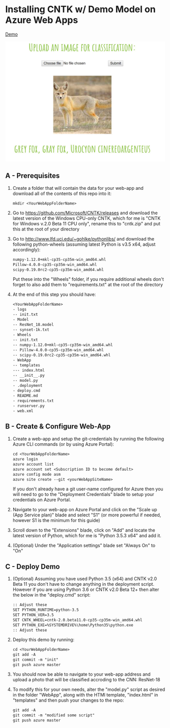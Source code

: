 # Installing CNTK w/ Demo Model on Azure Web Apps

[Demo](http://cntkwebappik.azurewebsites.net)

![Demo](readme_example.JPG)

## A - Prerequisites

1. Create a folder that will contain the data for your web-app and download all of the contents of this repo into it:
	```
	mkdir <YourWebAppFolderName>
	```

2. Go to https://github.com/Microsoft/CNTK/releases and download the latest version of the Windows CPU-only CNTK, which for me is "CNTK for Windows v.2.0 Beta 11 CPU only", rename this to "cntk.zip" and put this at the root of your directory

3. Go to http://www.lfd.uci.edu/~gohlke/pythonlibs/ and download the following python-wheels (assuming latest Python is v3.5 x64, adjust accordingly):
	```
	numpy-1.12.0+mkl-cp35-cp35m-win_amd64.whl
	Pillow-4.0.0-cp35-cp35m-win_amd64.whl
	scipy-0.19.0rc2-cp35-cp35m-win_amd64.whl
	```

	Put these into the "Wheels" folder, if you require additional wheels don't forget to also add them to "requirements.txt" at the root of the directory

4. At the end of this step you should have:
	```
	<YourWebAppFolderName>
	- logs
	-- init.txt
	- Model
	-- ResNet_18.model
	-- synset-1k.txt
	- Wheels
	-- init.txt
	-- numpy-1.12.0+mkl-cp35-cp35m-win_amd64.whl
	-- Pillow-4.0.0-cp35-cp35m-win_amd64.whl
	-- scipy-0.19.0rc2-cp35-cp35m-win_amd64.whl	
	- WebApp
	-- templates
	--- index.html
	-- __init__.py
	-- model.py
	- .deployment
	- deploy.cmd
	- README.md
	- requirements.txt
	- runserver.py
	- web.xml
	```

## B - Create & Configure Web-App

1. Create a web-app and setup the git-credentials by running the following Azure CLI commands (or by using Azure Portal):
	```
	cd <YourWebAppFolderName>
	azure login
	azure account list
	azure account set <Subscription ID to become default>
	azure config mode asm
	azure site create --git <yourWebAppSiteName>
	```

	If you don't already have a git user-name configured for Azure then you will need to go to the "Deployment Credentials" blade to setup your credentials on Azure Portal.

2. Navigate to your web-app on Azure Portal and click on the "Scale up (App Service plan)" blade and select "S1" (or more powerful if needed, however S1 is the minimum for this guide)

3. Scroll down to the "Extensions" blade, click on "Add" and locate the latest version of Python, which for me is "Python 3.5.3 x64" and add it.

4. (Optional) Under the "Application settings" blade set "Always On" to "On"

## C - Deploy Demo

1. (Optional) Assuming you have used Python 3.5 (x64) and CNTK v2.0 Beta 11 you don't have to change anything in the deployment script. However if you are using Python 3.6 or CNTK v2.0 Beta 12+ then alter the below in the "deploy.cmd" script:
	```
	:: Adjust these
	SET PYTHON_RUNTIME=python-3.5
	SET PYTHON_VER=3.5
	SET CNTK_WHEEL=cntk-2.0.beta11.0-cp35-cp35m-win_amd64.whl
	SET PYTHON_EXE=%SYSTEMDRIVE%\home\Python35\python.exe
	:: Adjust these
	``` 

2. Deploy this demo by running:
	```
	cd <YourWebAppFolderName>
	git add -A
	git commit -m "init"
	git push azure master
	```

3. You should now be able to navigate to your web-app address and upload a photo that will be classified accroding to the CNN: ResNet-18

4. To modify this for your own needs, alter the "model.py" script as desired in the folder "WebApp", along with the HTMl template, "index.html" in "templates" and then push your changes to the repo:
	```
	git add -A
	git commit -m "modified some script"
	git push azure master
	```